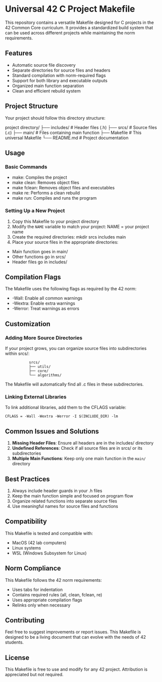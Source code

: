 # Universal 42 C Project Makefile

This repository contains a versatile Makefile designed for C projects in the 42 Common Core curriculum. It provides a standardized build system that can be used across different projects while maintaining the norm requirements.

## Features

- Automatic source file discovery
- Separate directories for source files and headers
- Standard compilation with norm-required flags
- Support for both library and executable outputs
- Organized main function separation
- Clean and efficient rebuild system

## Project Structure

Your project should follow this directory structure:

project directory/
├── includes/          # Header files (.h)
├── srcs/             # Source files (.c)
├── main/             # Files containing main function
├── Makefile          # This universal Makefile
└── README.md         # Project documentation

## Usage

### Basic Commands

- make: Compiles the project
- make clean: Removes object files
- make fclean: Removes object files and executables
- make re: Performs a clean rebuild
- make run: Compiles and runs the program

### Setting Up a New Project

1. Copy this Makefile to your project directory
2. Modify the `NAME` variable to match your project:
	NAME = your project name
3. Create the required directories:
	mkdir srcs includes main
4. Place your source files in the appropriate directories:
- Main function goes in main/
- Other functions go in srcs/
- Header files go in includes/

## Compilation Flags

The Makefile uses the following flags as required by the 42 norm:
- -Wall: Enable all common warnings
- -Wextra: Enable extra warnings
- -Werror: Treat warnings as errors

## Customization

### Adding More Source Directories

If your project grows, you can organize source files into subdirectories within srcs/:

			   srcs/
			   ├── utils/
			   ├── core/
			   └── algorithms/
			   
The Makefile will automatically find all .c files in these subdirectories.

### Linking External Libraries

To link additional libraries, add them to the CFLAGS variable:

	CFLAGS = -Wall -Wextra -Werror -I $(INCLUDE_DIR) -lm

## Common Issues and Solutions

1. **Missing Header Files**: Ensure all headers are in the includes/ directory
2. **Undefined References**: Check if all source files are in srcs/ or its subdirectories
3. **Multiple Main Functions**: Keep only one main function in the `main/` directory

## Best Practices

1. Always include header guards in your .h files
2. Keep the main function simple and focused on program flow
3. Organize related functions into separate source files
4. Use meaningful names for source files and functions

## Compatibility

This Makefile is tested and compatible with:
- MacOS (42 lab computers)
- Linux systems
- WSL (Windows Subsystem for Linux)

## Norm Compliance

This Makefile follows the 42 norm requirements:
- Uses tabs for indentation
- Contains required rules (all, clean, fclean, re)
- Uses appropriate compilation flags
- Relinks only when necessary

## Contributing

Feel free to suggest improvements or report issues. This Makefile is designed to be a living document that can evolve with the needs of 42 students.

## License

This Makefile is free to use and modify for any 42 project. Attribution is appreciated but not required.
